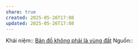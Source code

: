```yaml
---
share: true
created: 2025-05-26T17:08
updated: 2025-05-26T17:08
---
```

Khái niệm:: 
[Bản đồ không phải là vùng đất](./B%E1%BA%A3n%20%C4%91%E1%BB%93%20kh%C3%B4ng%20ph%E1%BA%A3i%20l%C3%A0%20v%C3%B9ng%20%C4%91%E1%BA%A5t.md)
Nguồn:: 